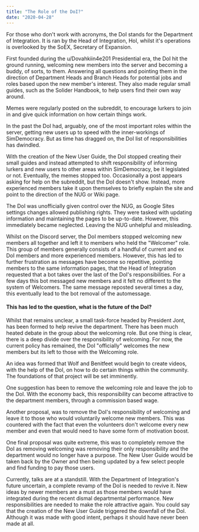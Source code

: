 ```yaml
---
title: "The Role of the DoI?"
date: "2020-04-28"
---
```


For those who don't work with acronyms, the DoI stands for the Department of Integration. It is ran by the Head of Integration, HoI, whilst it's operations is overlooked by the SoEX, Secretary of Expansion.

First founded during the u/Dovahkiin4e201 Presidential era, the DoI hit the ground running, welcoming new members into the server and becoming a buddy, of sorts, to them. Answering all questions and pointing them in the direction of Department Heads and Branch Heads for potential jobs and roles based upon the new member's interest. They also made regular small guides, such as the Solider Handbook, to help users find their own way around.

Memes were regularly posted on the subreddit, to encourage lurkers to join in and give quick information on how certain things work.

In the past the DoI had, arguably, one of the most important roles within the server, getting new users up to speed with the inner-workings of SimDemocracy. But as time has dragged on, the DoI list of responsibilities has dwindled.

With the creation of the New User Guide, the DoI stopped creating their small guides and instead attempted to shift responsibility of informing lurkers and new users to other areas within SimDemocracy, be it legislated or not. Eventually, the memes stopped too. Occasionally a post appears asking for help on the subreddit, but the DoI doesn't show. Instead, more experienced members take it upon themselves to briefly explain the site and point to the direction of the NUG or Wiki page.

The DoI was unofficially given control over the NUG, as Google Sites settings changes allowed publishing rights. They were tasked with updating information and maintaining the pages to be up-to-date. However, this immediately became neglected. Leaving the NUG unhelpful and misleading.

Whilst on the Discord server, the DoI members stopped welcoming new members all together and left it to members who held the "Welcomer" role. This group of members generally consists of a handful of current and ex DoI members and more experienced members. However, this has led to further frustration as messages have become so repetitive, pointing members to the same information pages, that the Head of Integration requested that a bot takes over the last of the DoI's responsibilities. For a few days this bot messaged new members and it felt no different to the system of Welcomers. The same message reposted several times a day, this eventually lead to the bot removal of the automessage.

#### This has led to the question, what is the future of the DoI?

Whilst that remains unclear, a small task-force headed by President Jont, has been formed to help revive the department. There has been much heated debate in the group about the welcoming role. But one thing is clear, there is a deep divide over the responsibility of welcoming. For now, the current policy has remained, the DoI "officially" welcomes the new members but its left to those with the Welcoming role.

An idea was formed that Wolf and Benitfeet would begin to create videos, with the help of the DoI, on how to do certain things within the community. The foundations of that project will be set imminently.

One suggestion has been to remove the welcoming role and leave the job to the DoI. With the economy back, this responsibility can become attractive to the department members, through a commission based wage.

Another proposal, was to remove the DoI's responsibility of welcoming and leave it to those who would voluntarily welcome new members. This was countered with the fact that even the volunteers don't welcome every new member and even that would need to have some form of motivation boost.

One final proposal was quite extreme, this was to completely remove the DoI as removing welcoming was removing their only responsibility and the department would no longer have a purpose. The New User Guide would be taken back by the Owner and then being updated by a few select people and find funding to pay those users.

Currently, talks are at a standstill. With the Department of Integration's future uncertain, a complete revamp of the DoI is needed to revive it. New ideas by newer members are a must as those members would have integrated during the recent dismal departmental performance. New responsibilities are needed to make the role attractive again. You could say that the creation of the New User Guide triggered the downfall of the DoI. Although it was made with good intent, perhaps it should have never been made at all.
